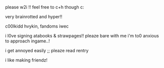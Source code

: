 <body>
<p>please w2i !! feel free to c+h though c:</p>
<p>very brainrotted and hyper!!</p>
<p>c00lkidd hvykin, fandoms iwec</p>
<p> i l0ve signing atabooks & strawpages!! pleaze bare with me i'm to0 anxious to approach ingame..! </p>
<p>i get annoyed easily ;; pleaze read rentry</p>
<p>i like making friendz!</p>
</body>
